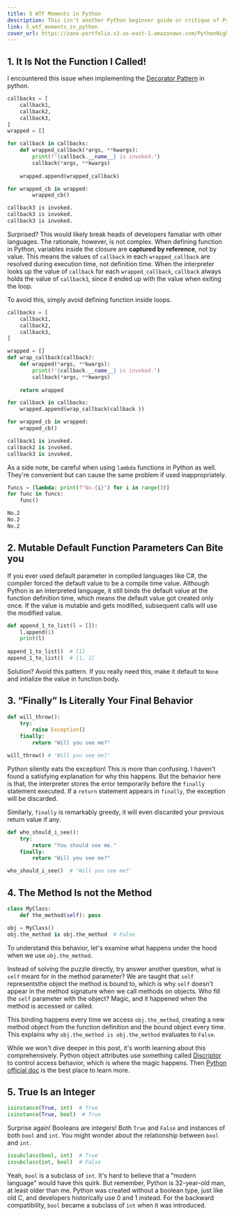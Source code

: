 ```yaml
---
title: 5 WTF Moments in Python
description: This isn't another Python beginner guide or critique of Python's performance issues. Instead, the blog walks through five surprising behaviors in Python that have bitten me in the past, knowing these might save you hours of debugging.
link: 5_wtf_moments_in_python
cover_url: https://zane-portfolio.s3.us-east-1.amazonaws.com/PythonNightmareCover.png
---
```

## 1. It Is Not the Function I Called!

I encountered this issue when implementing the [Decorator Pattern](/as/developer/blog/decorator_design_pattern) in python. 

```python
callbacks = [
	callback1,
	callback2,
	callback3,
]
wrapped = []

for callback in callbacks:
	def wrapped_callback(*args, **kwargs):
		print(f"{callback.__name__} is invoked.")
		callback(*args, **kwargs)
        
	wrapped.append(wrapped_callback)

for wrapped_cb in wrapped:
		wrapped_cb()
```

```bash
callback3 is invoked.
callback3 is invoked.
callback3 is invoked.
```

Surprised? This would likely break heads of developers famaliar with other languages. The rationale, however, is not complex. When defining function in Python, variables inside the closure are **captured by reference**, not by value. This means the values of `callback` in each `wrapped_callback` are resolved during execution time, not definition time. When the interpreter looks up the value of `callback` for each `wrapped_callback`, `callback` always holds the value of `callback3`, since it ended up with the value when exiting the loop.

To avoid this, simply avoid defining function inside loops.

```python
callbacks = [
	callback1,
	callback2,
	callback3,
]

wrapped = []
def wrap_callback(callback):
	def wrapped(*args, **kwargs):
		print(f"{callback.__name__} is invoked.")
		callback(*args, **kwargs)
		
	return wrapped

for callback in callbacks:
    wrapped.append(wrap_callback(callback ))

for wrapped_cb in wrapped:
	wrapped_cb()
```

```python
callback1 is invoked.
callback2 is invoked.
callback3 is invoked.
```

As a side note, be careful when using `lambda` functions in Python as well. They're convenient but can cause the same problem if used inappropriately.

```python
funcs = [lambda: print(f"No.{i}") for i in range(3)]
for func in funcs:
	func()
```

```bash
No.2
No.2
No.2
```

## 2. Mutable Default Function Parameters Can Bite you

If you ever used default parameter in compiled languages like C#, the compiler forced the default value to be a compile time value. Although Python is an interpreted language, it still binds the default value at the function definition time, which means the default value got created only once. If the value is mutable and gets modified, subsequent calls will use the modified value.

```python
def append_1_to_list(l = []):
	l.append(1)
	print(l)
		
append_1_to_list()  # [1]
append_1_to_list()  # [1, 1]
```

Solution? Avoid this pattern. If you really need this, make it default to `None` and intialize the value in function body.

## 3. “Finally” Is Literally Your Final Behavior

```python
def will_throw():
	try:
		raise Exception()
	finally:
		return "Will you see me?"

will_throw() # 'Will you see me?'
```

Python silently eats the exception! This is more than confusing. I haven't found a satisfying explanation for why this happens. But the behavior here is that, the interpreter stores the error temporarily before the `finally` statement executed. If a `return` statement appears in `finally`, the exception will be discarded.

Similarly, `finally` is remarkably greedy, it will even discarded your previous return value if any.

```python
def who_should_i_see():
	try:
		return "You should see me."
	finally:
		return "Will you see me?"

who_should_i_see()  # 'Will you see me?'
```

## 4. The Method Is not the Method

```python
class MyClass:
	def the_method(self): pass

obj = MyClass()
obj.the_method is obj.the_method  # False
```

To understand this behavior, let's examine what happens under the hood when we use `obj.the_method`. 

Instead of solving the puzzle directly, try answer another question, what is `self` meant for in the method parameter? We are taught that `self` representsthe object the method is bound to, which is why `self` doesn't appear in the method signature when we call methods on objects. Who  fill the `self` parameter with the object? Magic, and it happened when the method is accessed or called.

This binding happens every time we access `obj.the_method`, creating a new method object from the function definition and the bound object every time. This explains why `obj.the_method is obj.the_method` evaluates to `False`.

While we won't dive deeper in this post, it's worth learning about this comprehensively. Python object attributes use something called [Discriptor](https://docs.python.org/3/howto/descriptor.html#pure-python-equivalents) to control access behavior, which is where the magic happens. Then [Python official doc](https://docs.python.org/3/howto/descriptor.html#pure-python-equivalents) is the best place to learn more. 

## 5. True Is an Integer

```python
isinstance(True, int)  # True
isinstance(True, bool)  # True
```

Surprise again! Booleans are integers! Both `True` and `False` and instances of both `bool` and `int`. You might wonder about the relationship between `bool` and `int`.

```python
issubclass(bool, int)  # True
issubclass(int, bool)  # False
```

Yeah, `bool` is a subclass of `int`. It's hard to believe that a "modern language" would have this quirk. But remember, Python is 32-year-old man, at least older than me. Python was created without a boolean type, just like old C, and developers historically use 0 and 1 instead. For the backward compatibility, `bool` became a subclass of `int` when it was introduced.